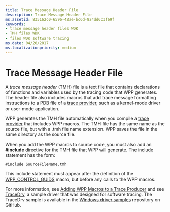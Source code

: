 ```yaml
---
title: Trace Message Header File
description: Trace Message Header File
ms.assetid: 835162c0-6596-42ae-bc6d-824dd6c3f69f
keywords:
- trace message header files WDK
- TMH files WDK
- files WDK software tracing
ms.date: 04/20/2017
ms.localizationpriority: medium
---
```


# Trace Message Header File


A *trace message header* (TMH) file is a text file that contains declarations of functions and variables used by the tracing code that WPP generates. The header file also includes macros that add trace message formatting instructions to a PDB file of a [trace provider](trace-provider.md), such as a kernel-mode driver or user-mode application.

WPP generates the TMH file automatically when you compile a [trace provider](trace-provider.md) that includes WPP macros. The TMH file has the same name as the source file, but with a .tmh file name extension. WPP saves the file in the same directory as the source file.

When you add the WPP macros to source code, you must also add an **\#include** directive for the TMH file that WPP will generate. The include statement has the form:

```
#include SourceFileName.tmh
```

This include statement must appear after the definition of the [WPP\_CONTROL\_GUIDS](https://docs.microsoft.com/previous-versions/windows/hardware/previsioning-framework/ff556186(v=vs.85)) macro, but before any calls to the WPP macros.

For more information, see [Adding WPP Macros to a Trace Producer](adding-wpp-macros-to-a-trace-provider.md) and see [TraceDrv](https://go.microsoft.com/fwlink/p/?LinkId=617726), a sample driver that was designed for software tracing. The TraceDrv sample is available in the [Windows driver samples](https://go.microsoft.com/fwlink/p/?LinkId=616507) repository on GitHub.

 

 





